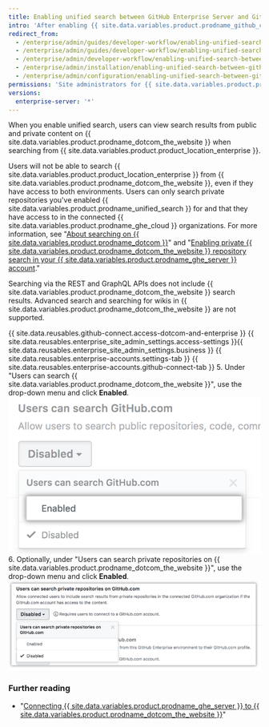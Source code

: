```yaml
---
title: Enabling unified search between GitHub Enterprise Server and GitHub.com
intro: 'After enabling {{ site.data.variables.product.prodname_github_connect }}, you can allow search of {{ site.data.variables.product.prodname_dotcom_the_website }} from {{ site.data.variables.product.product_location_enterprise }}.'
redirect_from:
  - /enterprise/admin/guides/developer-workflow/enabling-unified-search-between-github-enterprise-and-github-com/
  - /enterprise/admin/guides/developer-workflow/enabling-unified-search-between-github-enterprise-server-and-github-com/
  - /enterprise/admin/developer-workflow/enabling-unified-search-between-github-enterprise-server-and-githubcom/
  - /enterprise/admin/installation/enabling-unified-search-between-github-enterprise-server-and-githubcom
  - /enterprise/admin/configuration/enabling-unified-search-between-github-enterprise-server-and-githubcom
permissions: 'Site administrators for {{ site.data.variables.product.prodname_ghe_server }} who are also owners of the connected {{ site.data.variables.product.prodname_ghe_cloud }} organization or enterprise account can enable unified search between {{ site.data.variables.product.prodname_ghe_server }} and {{ site.data.variables.product.prodname_dotcom_the_website }}.'
versions:
  enterprise-server: '*'
---
```


When you enable unified search, users can view search results from public and private content on {{ site.data.variables.product.prodname_dotcom_the_website }} when searching from {{ site.data.variables.product.product_location_enterprise }}.

Users will not be able to search {{ site.data.variables.product.product_location_enterprise }} from {{ site.data.variables.product.prodname_dotcom_the_website }}, even if they have access to both environments. Users can only search private repositories you've enabled {{ site.data.variables.product.prodname_unified_search }} for and that they have access to in the connected {{ site.data.variables.product.prodname_ghe_cloud }} organizations. For more information, see "[About searching on {{ site.data.variables.product.prodname_dotcom }}](/articles/about-searching-on-github/#searching-across-github-enterprise-and-githubcom-simultaneously)" and "[Enabling private {{ site.data.variables.product.prodname_dotcom_the_website }} repository search in your {{ site.data.variables.product.prodname_ghe_server }} account](/articles/enabling-private-github-com-repository-search-in-your-github-enterprise-server-account)."

Searching via the REST and GraphQL APIs does not include {{ site.data.variables.product.prodname_dotcom_the_website }} search results. Advanced search and searching for wikis in {{ site.data.variables.product.prodname_dotcom_the_website }} are not supported.

{{ site.data.reusables.github-connect.access-dotcom-and-enterprise }}
{{ site.data.reusables.enterprise_site_admin_settings.access-settings }}{{ site.data.reusables.enterprise_site_admin_settings.business }}
{{ site.data.reusables.enterprise-accounts.settings-tab }}
{{ site.data.reusables.enterprise-accounts.github-connect-tab }}
5. Under "Users can search {{ site.data.variables.product.prodname_dotcom_the_website }}", use the drop-down menu and click **Enabled**.
  ![Enable search option in the search GitHub.com drop-down menu](/assets/images/enterprise/site-admin-settings/github-dotcom-enable-search.png)
6. Optionally, under "Users can search private repositories on {{ site.data.variables.product.prodname_dotcom_the_website }}", use the drop-down menu and click **Enabled**.
    ![Enable private repositories search option in the search GitHub.com drop-down menu](/assets/images/enterprise/site-admin-settings/enable-private-search.png)

### Further reading

- "[Connecting {{ site.data.variables.product.prodname_ghe_server }} to {{ site.data.variables.product.prodname_dotcom_the_website }}](/enterprise/admin/guides/developer-workflow/connecting-github-enterprise-server-to-github-com)"
